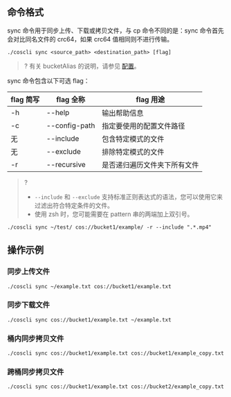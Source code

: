 ## 命令格式

sync 命令用于同步上传、下载或拷贝文件，与 cp 命令不同的是：sync 命令首先会对比同名文件的 crc64，如果 crc64 值相同则不进行传输。

```plaintext
./coscli sync <source_path> <destination_path> [flag]
```

>? 有关 bucketAlias 的说明，请参见 [配置](https://cloud.tencent.com/document/product/436/63144#alias)。

sync 命令包含以下可选 flag：

| flag 简写 | flag 全称     | flag 用途                      |
| --------- | ------------- | ------------------------------ |
| -h        | --help        | 输出帮助信息                   |
| -c        | --config-path | 指定要使用的配置文件路径       |
|    无       | --include     | 包含特定模式的文件             |
|   无         | --exclude     | 排除特定模式的文件             |
| -r        | --recursive   | 是否递归遍历文件夹下所有文件 |


>?
> - `--include` 和 `--exclude` 支持标准正则表达式的语法，您可以使用它来过滤出符合特定条件的文件。
> - 使用 zsh 时，您可能需要在 pattern 串的两端加上双引号。
```
./coscli sync ~/test/ cos://bucket1/example/ -r --include ".*.mp4"
```

## 操作示例

### 同步上传文件

```plaintext
./coscli sync ~/example.txt cos://bucket1/example.txt
```

### 同步下载文件

```plaintext
./coscli sync cos://bucket1/example.txt ~/example.txt
```

### 桶内同步拷贝文件

```plaintext
./coscli sync cos://bucket1/example.txt cos://bucket1/example_copy.txt
```

### 跨桶同步拷贝文件

```plaintext
./coscli sync cos://bucket1/example.txt cos://bucket2/example_copy.txt
```
